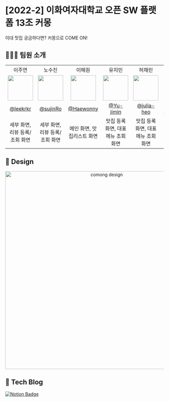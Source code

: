 # [2022-2] 이화여자대학교 오픈 SW 플랫폼 13조 커몽
이대 맛집 궁금하다면? 커몽으로 COME ON! 

## 👩🏻‍💻 팀원 소개 
<table cellspacing="0" cellpadding="0" width="100%">
  <tr width="100%">
    <td align="center">
      <a>이주연</a>
    </td>
    <td align="center">
      <a>노수진</a>
    </td>
    <td align="center">
      <a>이해원</a>
    </td>
    <td align="center">
      <a>유지민</a>
    </td>
    <td align="center">
      <a>허채린</a>
    </td>
    <td align="center">
      <a>황재령</a>
    </td>
  </tr>
   <tr width="100%">
    <td align="center">
      <img src="https://user-images.githubusercontent.com/94354545/197943299-23693d7a-cf6a-4dc2-ae81-634df461896a.PNG" width="80px"/>
    </td>
    <td align="center">
      <img src="https://user-images.githubusercontent.com/94354545/197943284-efc14202-a8b6-4f5f-bc21-3af09bfb8acb.PNG" width="80px"/>
    </td>
    <td align="center">
      <img src="https://user-images.githubusercontent.com/94354545/197942728-9696e298-c9a9-4128-a8cd-08a23d2cf0eb.png" width="80px"/>
    </td>
    <td align="center">
      <img src="https://user-images.githubusercontent.com/94354545/197943293-7dc9f577-cbcc-4454-b7a6-aa0c346610d9.PNG" width="80px"/>
    </td>
    <td align="center">
      <img src="https://user-images.githubusercontent.com/94354545/197943288-2f89c150-336d-4927-ab46-fa06221a942c.PNG" width="80px"/>
    </td>
    <td align="center">
      <img src="https://user-images.githubusercontent.com/94354545/197943291-b155714d-eb85-4e56-a24a-b994912ab3c3.PNG" width="80px"/>
    </td>
  </tr><tr width="100%">
    <td align="center">
      <a href="https://github.com/leekrkr">@leekrkr</a>
    </td>
    <td align="center">
      <a href="https://github.com/sujinRo">@sujinRo</a>
    </td>
    <td align="center">
      <a href="https://github.com/Haewonny">@Haewonny</a>
    </td>
    <td align="center">
      <a href="https://github.com/Yu-jimin">@Yu-jimin</a>
    </td>
    <td align="center">
      <a href="https://github.com/julia-heo">@julia-heo</a>
    </td>
    <td align="center">
      <a href="https://github.com/Hwang-Jaeryeong">@Hwang-Jaeryeong</a>
    </td>
  </tr>
  <tr width="100%">
    <td align="center">
      <a>세부 화면, 리뷰 등록/조회 화면</a>
    </td>
    <td align="center">
      <a>세부 화면, 리뷰 등록/조회 화면</a>
    </td>
    <td align="center">
      <a>메인 화면, 맛집리스트 화면</a>
    </td>
    <td align="center">
      <a>맛집 등록 화면, 대표메뉴 조회 화면</a>
    </td>
    <td align="center">
      <a>맛집 등록 화면, 대표메뉴 조회 화면</a>
    </td>
    <td align="center">
      <a>메인 화면, 맛집리스트 화면</a>
    </td>
  </tr>

</table>

## 🎨 Design
<div align="center">
<img width="629" alt="comong design" src="https://user-images.githubusercontent.com/94354545/200033842-fb555364-829b-4e39-81dc-8fcef0e1171c.png">
</div>


## 📝 Tech Blog

[![Notion Badge](https://img.shields.io/badge/-Notion-92a8d1?logo=notion&logoColor=white&link=https://haewonny.notion.site/COMONG-Blog-b35da2cbafa24d658550bc8fc9e4372b
)](https://haewonny.notion.site/COMONG-Blog-b35da2cbafa24d658550bc8fc9e4372b
)
